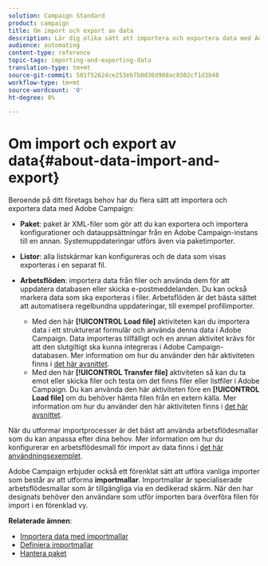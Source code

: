 ```yaml
---
solution: Campaign Standard
product: campaign
title: Om import och export av data
description: Lär dig olika sätt att importera och exportera data med Adobe Campaign.
audience: automating
content-type: reference
topic-tags: importing-and-exporting-data
translation-type: tm+mt
source-git-commit: 501f52624ce253eb7b0d36d908ac8502cf1d3b48
workflow-type: tm+mt
source-wordcount: '0'
ht-degree: 0%

---
```



# Om import och export av data{#about-data-import-and-export}

Beroende på ditt företags behov har du flera sätt att importera och exportera data med Adobe Campaign:

* **Paket**: paket är XML-filer som gör att du kan exportera och importera konfigurationer och datauppsättningar från en Adobe Campaign-instans till en annan. Systemuppdateringar utförs även via paketimporter.
* **Listor**: alla listskärmar kan konfigureras och de data som visas exporteras i en separat fil.
* **Arbetsflöden**: importera data från filer och använda dem för att uppdatera databasen eller skicka e-postmeddelanden. Du kan också markera data som ska exporteras i filer. Arbetsflöden är det bästa sättet att automatisera regelbundna uppdateringar, till exempel profilimporter.

   * Med den här **[!UICONTROL Load file]** aktiviteten kan du importera data i ett strukturerat formulär och använda denna data i Adobe Campaign.  Data importeras tillfälligt och en annan aktivitet krävs för att den slutgiltigt ska kunna integreras i Adobe Campaign-databasen. Mer information om hur du använder den här aktiviteten finns i [det här avsnittet](../../automating/using/load-file.md).
   * Med den här **[!UICONTROL Transfer file]** aktiviteten så kan du ta emot eller skicka filer och testa om det finns filer eller listfiler i Adobe Campaign. Du kan använda den här aktiviteten före en **[!UICONTROL Load file]** om du behöver hämta filen från en extern källa. Mer information om hur du använder den här aktiviteten finns i [det här avsnittet](../../automating/using/transfer-file.md).

När du utformar importprocesser är det bäst att använda arbetsflödesmallar som du kan anpassa efter dina behov. Mer information om hur du konfigurerar en arbetsflödesmall för import av data finns i [det här användningsexemplet](../../automating/using/creating-import-workflow-templates.md).

Adobe Campaign erbjuder också ett förenklat sätt att utföra vanliga importer som består av att utforma **importmallar**. Importmallar är specialiserade arbetsflödesmallar som är tillgängliga via en dedikerad skärm. När den har designats behöver den användare som utför importen bara överföra filen för import i en förenklad vy.

**Relaterade ämnen**:

* [Importera data med importmallar](../../automating/using/importing-data-with-import-templates.md)
* [Definiera importmallar](../../automating/using/importing-data-with-import-templates.md#setting-up-import-templates)
* [Hantera paket](../../automating/using/managing-packages.md)
